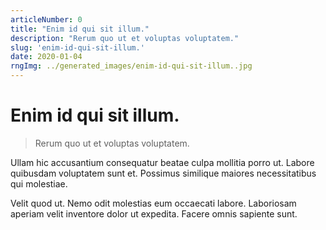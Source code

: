 ```yaml
---
articleNumber: 0
title: "Enim id qui sit illum."
description: "Rerum quo ut et voluptas voluptatem."
slug: 'enim-id-qui-sit-illum.'
date: 2020-01-04
rngImg: ../generated_images/enim-id-qui-sit-illum..jpg
---
```


# Enim id qui sit illum.

> Rerum quo ut et voluptas voluptatem.

Ullam hic accusantium consequatur beatae culpa mollitia porro ut. Labore quibusdam voluptatem sunt et. Possimus similique maiores necessitatibus qui molestiae.
 Velit quod ut. Nemo odit molestias eum occaecati labore. Laboriosam aperiam velit inventore dolor ut expedita. Facere omnis sapiente sunt.

